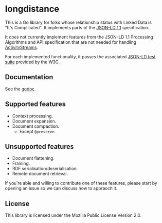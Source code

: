 # longdistance

This is a Go library for folks whose relationship status with Linked Data is "It's Complicated". It implements parts of the [JSON-LD 1.1][jld] specification.

It does not currently implement features from the JSON-LD 1.1 Processing Algorithms and API specification that are not needed for handling [ActivityStreams][as].

[jld]: https://www.w3.org/TR/json-ld/
[as]: https://www.w3.org/TR/activitystreams-core/

For each implemented functionality, it passes the associated [JSON-LD test suite][jldtest] provided by the W3C.

[jldtest]: https://w3c.github.io/json-ld-api/tests/

## Documentation

See the [godoc](https://pkg.go.dev/code.dny.dev/longdistance).

## Supported features

* Context processing.
* Document expansion.
* Document compaction.
    * Except `@preserve`.

## Unsupported features

* Document flattening.
* Framing.
* RDF serialisation/deserialisation.
* Remote document retrieval.

If you're able and willing to contribute one of these features, please start by opening an issue so we can discuss how to appraoch it.

## License

This library is licensed under the Mozilla Public License Version 2.0.
